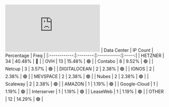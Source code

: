 ![Diagramm](https://github.com/obajay/StateSync-snapshots/blob/main/Projects/Planq/1/README.md)
| Data Center | IP Count | Percentage | Freq |
|:------------:|:--------:|:-----------:|:-----:|
| HETZNER | 34 | 40.48% | 🔴 |
| OVH | 13 | 15.48% | 🟢 |
| Contabo | 8 | 9.52% | 🟢 |
| Netcup | 3 | 3.57% | 🟢 |
| DIGITALOCEAN | 2 | 2.38% | 🟢 |
| IONOS | 2 | 2.38% | 🟢 |
| MEVSPACE | 2 | 2.38% | 🟢 |
| Nubes | 2 | 2.38% | 🟢 |
| Scaleway | 2 | 2.38% | 🟢 |
| AMAZON | 1 | 1.19% | 🟢 |
| Google-Cloud | 1 | 1.19% | 🟢 |
| Interserver | 1 | 1.19% | 🟢 |
| LeaseWeb | 1 | 1.19% | 🟢 |
| OTHER | 12 | 14.29% | 🟢 |